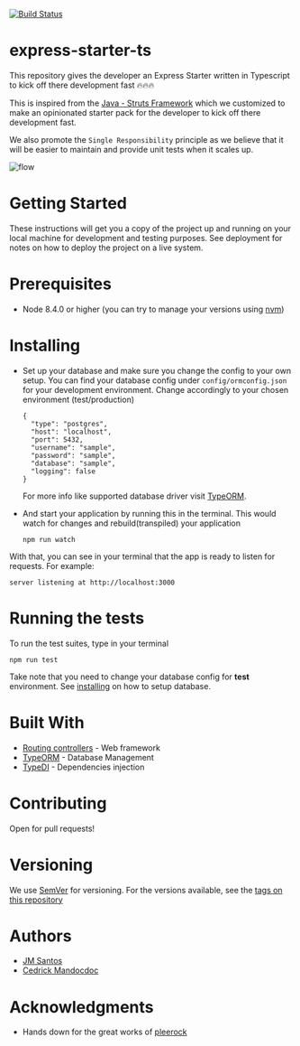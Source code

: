 [![Build Status](https://travis-ci.org/jmaicaaan/express-starter-ts.svg?branch=master)](https://travis-ci.org/jmaicaaan/express-starter-ts)

# express-starter-ts
This repository gives the developer an Express Starter written in Typescript to kick off there development fast 🔥🔥🔥

This is inspired from the [Java - Struts Framework](https://javabeat.net/introduction-to-struts-actions/) which we customized to make an opinionated starter pack for the developer to kick off there development fast.

We also promote the `Single Responsibility` principle as we believe that it will be easier to maintain and provide unit tests when it scales up.

  ![flow](https://jmaicaaan.github.io/express-starter-ts/images/flow.jpg)

# Getting Started
These instructions will get you a copy of the project up and running on your local machine for development and testing purposes. See deployment for notes on how to deploy the project on a live system.

# Prerequisites
- Node 8.4.0 or higher (you can try to manage your versions using [nvm](https://github.com/creationix/nvm))
# Installing
- Set up your database and make sure you change the config to your own setup. You can find your database config under `config/ormconfig.json` for your development environment. Change accordingly to your chosen environment (test/production)

      {
        "type": "postgres",
        "host": "localhost",
        "port": 5432,
        "username": "sample",
        "password": "sample",
        "database": "sample",
        "logging": false
      }

    For more info like supported database driver visit [TypeORM](https://github.com/typeorm/typeorm).


- And start your application by running this in the terminal. This would watch for changes and rebuild(transpiled) your application

      npm run watch

With that, you can see in your terminal that the app is ready to listen for requests. For example:

    server listening at http://localhost:3000


# Running the tests

To run the test suites, type in your terminal

    npm run test

Take note that you need to change your database config for **test** environment. See [installing](#Installing) on how to setup database.


# Built With
- [Routing controllers](https://github.com/typestack/routing-controllers) - Web framework
- [TypeORM](https://github.com/typeorm/typeorm) - Database Management
- [TypeDI](https://github.com/typestack/typedi) - Dependencies injection

# Contributing
Open for pull requests!

# Versioning
We use [SemVer](https://semver.org/) for versioning. For the versions available, see the [tags on this repository](https://github.com/jmaicaaan/express-starter-ts/tags)

# Authors
- [JM Santos](https://github.com/jmaicaaan)
- [Cedrick Mandocdoc](https://github.com/ciiidi)

# Acknowledgments
- Hands down for the great works of [pleerock](https://github.com/pleerock)
